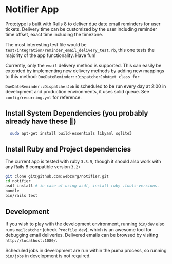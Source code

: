# Notifier App
Prototype is built with Rails 8 to deliver due date email reminders for user tickets.
Delivery time can be customized by the user including reminder time offset, exact time including the timezone.

The most interesting test file would be `test/integration/reminder_email_delivery_test.rb`, this one tests the majority of the app functionality. Have fun!

Currently, only the `email` delivery method is supported. This can easily be extended by implementing new delivery methods by adding new mappings to this method: `DueDateReminder::DispatcherJob#get_class_for`

`DueDateReminder::DispatcherJob` is scheduled to be run every day at 2:00 in development and production environments,
it uses solid queue. See `config/recurring.yml` for reference.

## Install System Dependencies (you probably already have these 🤔)

```bash
  sudo apt-get install build-essentials libyaml sqlite3
```

## Install Ruby and Project dependencies
The current app is tested with ruby `3.3.5`, though it should also work with any Rails 8 compatible version `3.2+`

```bash
git clone git@github.com:webzorg/notifier.git
cd notifier
asdf install # in case of using asdf, install ruby .tools-versions.
bundle
bin/rails test
```

## Development

If you wish to play with the development environment, running `bin/dev` also runs `mailcatcher` (check `Procfile.dev`), which is an awesome tool for debugging email deliveries. Delivered emails can be browsed by visiting `http://localhost:1080/`.

Scheduled jobs in development are run within the puma process, so running `bin/jobs` in development is not required.
